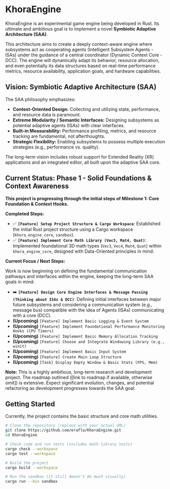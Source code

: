 # KhoraEngine

<!-- Badges placeholder: Add build status, license, CI status, etc. later -->
<!-- [![Build Status](...)](...) -->
<!-- [![License](...)](...) -->

KhoraEngine is an experimental game engine being developed in Rust. Its ultimate and ambitious goal is to implement a novel **Symbiotic Adaptive Architecture (SAA)**.

This architecture aims to create a deeply context-aware engine where subsystems act as cooperating agents (Intelligent Subsystem Agents - ISAs) under the guidance of a central coordinator (Dynamic Context Core - DCC). The engine will dynamically adapt its behavior, resource allocation, and even potentially its data structures based on real-time performance metrics, resource availability, application goals, and hardware capabilities.

## Vision: Symbiotic Adaptive Architecture (SAA)

The SAA philosophy emphasizes:

*   **Context-Oriented Design:** Collecting and utilizing state, performance, and resource data is paramount.
*   **Extreme Modularity / Semantic Interfaces:** Designing subsystems as potential adaptive agents (ISAs) with clear interfaces.
*   **Built-in Measurability:** Performance profiling, metrics, and resource tracking are fundamental, not afterthoughts.
*   **Strategic Flexibility:** Enabling subsystems to possess multiple execution strategies (e.g., performance vs. quality).

The long-term vision includes robust support for Extended Reality (XR) applications and an integrated editor, all built upon the adaptive SAA core.

## Current Status: Phase 1 - Solid Foundations & Context Awareness

**This project is progressing through the initial steps of Milestone 1: Core Foundation & Context Hooks.**

**Completed Steps:**

*   ✅ **`[Feature] Setup Project Structure & Cargo Workspace`**: Established the initial Rust project structure using a Cargo workspace (`khora_engine_core`, `sandbox`).
*   ✅ **`[Feature] Implement Core Math Library (Vec3, Mat4, Quat)`**: Implemented foundational 3D math types (`Vec3`, `Vec4`, `Mat4`, `Quat`) within `khora_engine_core`, designed with Data-Oriented principles in mind.

**Current Focus / Next Steps:**

Work is now beginning on defining the fundamental communication pathways and interfaces within the engine, keeping the long-term SAA goals in mind:

*   ➡️ **`[Feature] Design Core Engine Interfaces & Message Passing (Thinking about ISAs & DCC)`**: Defining initial interfaces between major future subsystems and considering a communication system (e.g., message bus) compatible with the idea of Agents (ISAs) communicating with a core (DCC).
*   **(Upcoming)** `[Feature] Implement Basic Logging & Event System`
*   **(Upcoming)** `[Feature] Implement Foundational Performance Monitoring Hooks (CPU Timers)`
*   **(Upcoming)** `[Feature] Implement Basic Memory Allocation Tracking`
*   **(Upcoming)** `[Feature] Choose and Integrate Windowing Library (e.g., winit)`
*   **(Upcoming)** `[Feature] Implement Basic Input System`
*   **(Upcoming)** `[Feature] Create Main Loop Structure`
*   **(Upcoming)** `[Task] Display Empty Window & Basic Stats (FPS, Mem)`

**Note:** This is a highly ambitious, long-term research and development project. The roadmap outlined ([link to roadmap if available, otherwise omit]) is extensive. Expect significant evolution, changes, and potential refactoring as development progresses towards the SAA goal.

## Getting Started

Currently, the project contains the basic structure and core math utilities.

```bash
# Clone the repository (replace with your actual URL)
git clone https://github.com/eraflo/KhoraEngine.git
cd KhoraEngine

# Check code and run tests (includes math library tests)
cargo check --workspace
cargo test --workspace

# Build the project
cargo build --workspace

# Run the sandbox (it still doesn't do much visually)
cargo run --bin sandbox